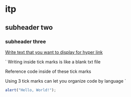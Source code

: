 # itp
## subheader two
### subheader three
[Write text that you want to display for hyper link](https://www.google.com)

`
Writing inside tick marks is like a blank txt file

Reference code inside of these tick marks

Using 3 tick marks can let you organize code by language
`

```javascript
alert("Hello, World!");

